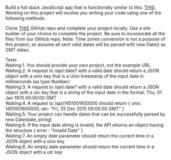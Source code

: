 Build a full stack JavaScript app that is functionally similar to this: [THIS](https://timestamp-microservice.freecodecamp.rocks). Working on this project will involve you writing your code using one of the following methods:

Clone [THIS](https://github.com/freeCodeCamp/boilerplate-project-timestamp/) GitHub repo and complete your project locally.
Use a site builder of your choice to complete the project. Be sure to incorporate all the files from our GitHub repo.
Note: Time zones conversion is not a purpose of this project, so assume all sent valid dates will be parsed with new Date() as GMT dates.

Tests</br>
Waiting:1. You should provide your own project, not the example URL.</br>
Waiting:2. A request to /api/:date? with a valid date should return a JSON object with a unix key that is a Unix timestamp of the input date in milliseconds (as type Number)</br>
Waiting:3. A request to /api/:date? with a valid date should return a JSON object with a utc key that is a string of the input date in the format: Thu, 01 Jan 1970 00:00:00 GMT</br>
Waiting:4. A request to /api/1451001600000 should return { unix: 1451001600000, utc: "Fri, 25 Dec 2015 00:00:00 GMT" }</br>
Waiting:5. Your project can handle dates that can be successfully parsed by new Date(date_string)</br>
Waiting:6. If the input date string is invalid, the API returns an object having the structure { error : "Invalid Date" }</br>
Waiting:7. An empty date parameter should return the current time in a JSON object with a unix key</br>
Waiting:8. An empty date parameter should return the current time in a JSON object with a utc key</br>
